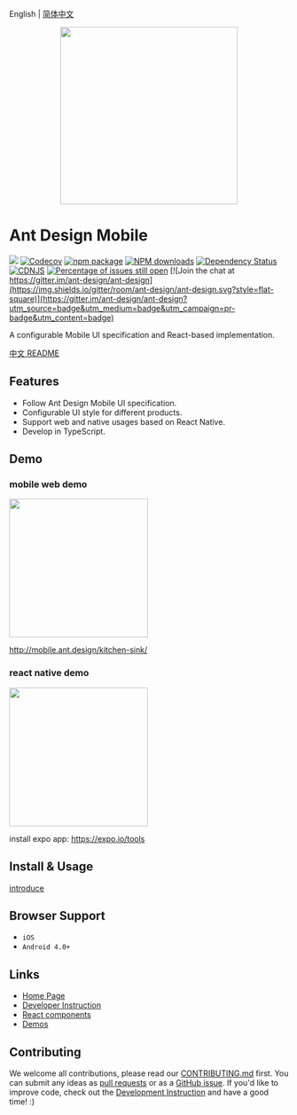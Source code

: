 English | [简体中文](./README.zh-CN.md)

<p align="center">
  <a href="http://mobile.ant.design">
    <img width="320" src="https://zos.alipayobjects.com/rmsportal/wIjMDnsrDoPPcIV.png">
  </a>
</p>

# Ant Design Mobile
[![](https://img.shields.io/travis/ant-design/ant-design-mobile.svg?style=flat-square)](https://travis-ci.org/ant-design/ant-design-mobile)
[![Codecov](https://img.shields.io/codecov/c/github/ant-design/ant-design-mobile.svg?style=flat-square)](https://codecov.io/gh/ant-design/ant-design-mobile)
[![npm package](https://img.shields.io/npm/v/antd-mobile-rui.svg?style=flat-square)](https://www.npmjs.org/package/antd-mobile-rui)
[![NPM downloads](http://img.shields.io/npm/dm/antd-mobile-rui.svg?style=flat-square)](https://npmjs.org/package/antd-mobile-rui)
[![Dependency Status](https://david-dm.org/ant-design/ant-design-mobile.svg?style=flat-square)](https://david-dm.org/ant-design/ant-design-mobile)
[![CDNJS](https://img.shields.io/cdnjs/v/antd-mobile-rui.svg?style=flat-square)](https://cdnjs.com/libraries/antd-mobile-rui)
[![Percentage of issues still open](http://isitmaintained.com/badge/open/ant-design/ant-design-mobile.svg)](http://isitmaintained.com/project/ant-design/ant-design-mobile "Percentage of issues still open")
[![Join the chat at https://gitter.im/ant-design/ant-design](https://img.shields.io/gitter/room/ant-design/ant-design.svg?style=flat-square)](https://gitter.im/ant-design/ant-design?utm_source=badge&utm_medium=badge&utm_campaign=pr-badge&utm_content=badge)

A configurable Mobile UI specification and React-based implementation.

[中文 README](README.zh-CN.md)

## Features

- Follow Ant Design Mobile UI specification.
- Configurable UI style for different products.
- Support web and native usages based on React Native.
- Develop in TypeScript.

## Demo

### mobile web demo

<img width="250" src="https://zos.alipayobjects.com/rmsportal/dLMGiKuyFLBfYfm.png" />

http://mobile.ant.design/kitchen-sink/

### react native demo

<img width="250" src="https://user-images.githubusercontent.com/1698185/27175806-f0a8a7f0-51f2-11e7-85fb-4b7ea9f89e5b.png" />

install expo app: https://expo.io/tools

## Install & Usage

[introduce](docs/react/introduce.en-US.md#安装)

## Browser Support

- `iOS`
- `Android 4.0+`

## Links

- [Home Page](http://mobile.ant.design)
- [Developer Instruction](http://github.com/ant-design/ant-design-mobile/blob/master/development.en-US.md)
- [React components](http://github.com/react-component/)
- [Demos](https://github.com/ant-design/antd-mobile-rui-samples)

## Contributing

We welcome all contributions, please read our [CONTRIBUTING.md](https://github.com/ant-design/ant-design-mobile/blob/master/.github/CONTRIBUTING.md) first. You can submit any ideas as [pull requests](https://github.com/ant-design/ant-design-mobile/pulls) or as a [GitHub issue](https://github.com/ant-design/ant-design-mobile/issues). If you'd like to improve code, check out the [Development Instruction](https://github.com/ant-design/ant-design-mobile/blob/master/development.en-US.md) and have a good time! :)
